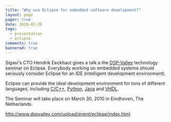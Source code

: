 ```yaml
---
title: "Why use Eclipse for embedded software development?"
layout: page 
pager: true
date: 2010-02-26
tags: 
  - presentation
  - eclipse
comments: true
bannerad: true
---
```


Sigasi's CTO Hendrik Eeckhaut gives a talk a the <a href="http://www.dspvalley.be">DSP-Valley</a> technology seminar on Eclipse. Everybody working on embedded systems should seriously consider Eclipse for an IDE (intelligent development environment).

Eclipse can provide the ideal development environment for tons of different languages, including <a href="http://www.eclipse.org/cdt/">C/C++</a>, <a href="http://pydev.org/">Python</a>, <a href="http://www.eclipse.org/jdt/">Java</a> and <a href="https://www.sigasi.com">VHDL</a>. 

The Seminar will take place on March 30, 2010 in Eindhoven, The Netherlands.

<http://www.dspvalley.com/upload/event/eclipse/index.html>
